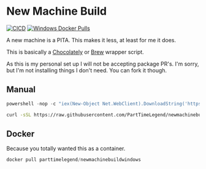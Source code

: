 # New Machine Build

[![CICD](https://github.com/PartTimeLegend/newmachinebuild/actions/workflows/cicd.yml/badge.svg)](https://github.com/PartTimeLegend/newmachinebuild/actions/workflows/cicd.yml) [![Windows Docker Pulls](https://img.shields.io/docker/pulls/parttimelegend/newmachinebuild)](https://hub.docker.com/r/parttimelegend/newmachinebuild) 

A new machine is a PITA. This makes it less, at least for me it does.

This is basically a [Chocolately](https://chocolatey.org) or [Brew](https://brew.sh/) wrapper script.

As this is my personal set up I will not be accepting package PR's. I'm sorry, but I'm not installing things I don't need. You can fork it though.

## Manual
```powershell
powershell -nop -c "iex(New-Object Net.WebClient).DownloadString('https://raw.githubusercontent.com/PartTimeLegend/newmachinebuild/master/NewMachineSetup.ps1')"
```

```bash
curl -sSL https://raw.githubusercontent.com/PartTimeLegend/newmachinebuild/master/NewMachineSetup.sh| bash
```

## Docker
Because you totally wanted this as a container.
```powershell
docker pull parttimelegend/newmachinebuildwindows
```
